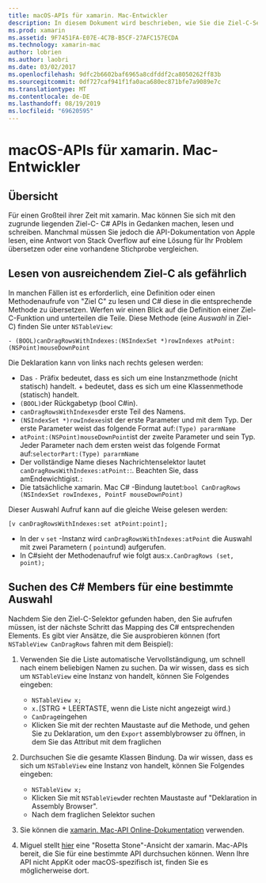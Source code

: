 ```yaml
---
title: macOS-APIs für xamarin. Mac-Entwickler
description: In diesem Dokument wird beschrieben, wie Sie die Ziel-C-Selektoren lesen und C# die entsprechenden Methoden in einer xamarin. Mac-app finden.
ms.prod: xamarin
ms.assetid: 9F7451FA-E07E-4C7B-B5CF-27AFC157ECDA
ms.technology: xamarin-mac
author: lobrien
ms.author: laobri
ms.date: 03/02/2017
ms.openlocfilehash: 9dfc2b6602baf6965a8cdfddf2ca8050262ff83b
ms.sourcegitcommit: 0df727caf941f1fa0aca680ec871bfe7a9089e7c
ms.translationtype: MT
ms.contentlocale: de-DE
ms.lasthandoff: 08/19/2019
ms.locfileid: "69620595"
---
```

# <a name="macos-apis-for-xamarinmac-developers"></a>macOS-APIs für xamarin. Mac-Entwickler

## <a name="overview"></a>Übersicht

Für einen Großteil ihrer Zeit mit xamarin. Mac können Sie sich mit den zugrunde liegenden Ziel-C- C# APIs in Gedanken machen, lesen und schreiben. Manchmal müssen Sie jedoch die API-Dokumentation von Apple lesen, eine Antwort von Stack Overflow auf eine Lösung für Ihr Problem übersetzen oder eine vorhandene Stichprobe vergleichen.

## <a name="reading-enough-objective-c-to-be-dangerous"></a>Lesen von ausreichendem Ziel-C als gefährlich

In manchen Fällen ist es erforderlich, eine Definition oder einen Methodenaufrufe von "Ziel C" zu lesen und C# diese in die entsprechende Methode zu übersetzen. Werfen wir einen Blick auf die Definition einer Ziel-C-Funktion und unterteilen die Teile. Diese Methode (eine *Auswahl* in Ziel-C) finden Sie unter `NSTableView`:

```objc
- (BOOL)canDragRowsWithIndexes:(NSIndexSet *)rowIndexes atPoint:(NSPoint)mouseDownPoint
```

Die Deklaration kann von links nach rechts gelesen werden:

- Das `-` Präfix bedeutet, dass es sich um eine Instanzmethode (nicht statisch) handelt. + bedeutet, dass es sich um eine Klassenmethode (statisch) handelt.
- `(BOOL)`der Rückgabetyp (bool C#in).
- `canDragRowsWithIndexes`der erste Teil des Namens.
- `(NSIndexSet *)rowIndexes`ist der erste Parameter und mit dem Typ. Der erste Parameter weist das folgende Format auf:`(Type) pararmName`
- `atPoint:(NSPoint)mouseDownPoint`ist der zweite Parameter und sein Typ. Jeder Parameter nach dem ersten weist das folgende Format auf:`selectorPart:(Type) pararmName`
- Der vollständige Name dieses Nachrichtenselektor lautet `canDragRowsWithIndexes:atPoint:`:. Beachten Sie, dass amEndewichtigist.`:`
- Die tatsächliche xamarin. Mac C# -Bindung lautet:`bool CanDragRows (NSIndexSet rowIndexes, PointF mouseDownPoint)`

Dieser Auswahl Aufruf kann auf die gleiche Weise gelesen werden:

```objc
[v canDragRowsWithIndexes:set atPoint:point];
```

- In der `v` `set` -Instanz wird `canDragRowsWithIndexes:atPoint` die Auswahl mit zwei Parametern ( `point`und) aufgerufen.
- In C#sieht der Methodenaufruf wie folgt aus:`x.CanDragRows (set, point);`

<a name="finding_selector" />

## <a name="finding-the-c-member-for-a-given-selector"></a>Suchen des C# Members für eine bestimmte Auswahl

Nachdem Sie den Ziel-C-Selektor gefunden haben, den Sie aufrufen müssen, ist der nächste Schritt das Mapping des C# entsprechenden Elements. Es gibt vier Ansätze, die Sie ausprobieren können (fort `NSTableView CanDragRows` fahren mit dem Beispiel):

1. Verwenden Sie die Liste automatische Vervollständigung, um schnell nach einem beliebigen Namen zu suchen. Da wir wissen, dass es sich um `NSTableView` eine Instanz von handelt, können Sie Folgendes eingeben:

    - `NSTableView x;`
    - `x.`[STRG + LEERTASTE, wenn die Liste nicht angezeigt wird.)
    - `CanDrag`eingehen
    - Klicken Sie mit der rechten Maustaste auf die Methode, und gehen Sie zu Deklaration, um den `Export` assemblybrowser zu öffnen, in dem Sie das Attribut mit dem fraglichen

2. Durchsuchen Sie die gesamte Klassen Bindung. Da wir wissen, dass es sich um `NSTableView` eine Instanz von handelt, können Sie Folgendes eingeben:

    - `NSTableView x;`
    - Klicken Sie mit `NSTableView`der rechten Maustaste auf "Deklaration in Assembly Browser".
    - Nach dem fraglichen Selektor suchen

3. Sie können die [xamarin. Mac-API Online-Dokumentation](https://docs.microsoft.com/dotnet/api/?view=xamarinmac-3.0) verwenden.

4. Miguel stellt [hier](https://tirania.org/tmp/rosetta.html) eine "Rosetta Stone"-Ansicht der xamarin. Mac-APIs bereit, die Sie für eine bestimmte API durchsuchen können. Wenn Ihre API nicht AppKit oder macOS-spezifisch ist, finden Sie es möglicherweise dort.

<!--
Note: In some cases, the assembly browser can hit a bug where it will open but not jump to the right definition. Keep that tab open, switch back to your source code and try again.
Note: The assembly browser tricks currently only works with Xamarin.Mac Classic. This will be fixed in a future version.
-->
